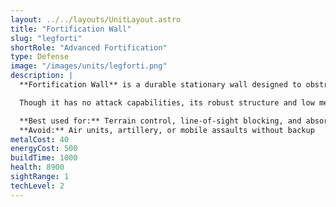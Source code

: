 ```yaml
---
layout: ../../layouts/UnitLayout.astro
title: "Fortification Wall"
slug: "legforti"
shortRole: "Advanced Fortification"
type: Defense
image: "/images/units/legforti.png"
description: |
  **Fortification Wall** is a durable stationary wall designed to obstruct unit movement and absorb fire. It offers high crush resistance, making it excellent for delaying or diverting enemy forces.

  Though it has no attack capabilities, its robust structure and low metal cost make it ideal for chokepoints, base shielding, or strategic path control.

  **Best used for:** Terrain control, line-of-sight blocking, and absorbing damage  
  **Avoid:** Air units, artillery, or mobile assaults without backup
metalCost: 40
energyCost: 500
buildTime: 1000
health: 8900
sightRange: 1
techLevel: 2
---
```

